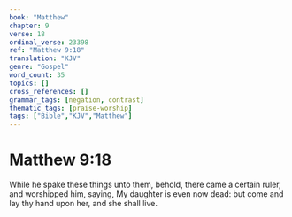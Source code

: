 ```yaml
---
book: "Matthew"
chapter: 9
verse: 18
ordinal_verse: 23398
ref: "Matthew 9:18"
translation: "KJV"
genre: "Gospel"
word_count: 35
topics: []
cross_references: []
grammar_tags: [negation, contrast]
thematic_tags: [praise-worship]
tags: ["Bible","KJV","Matthew"]
---
```


# Matthew 9:18

While he spake these things unto them, behold, there came a certain ruler, and worshipped him, saying, My daughter is even now dead: but come and lay thy hand upon her, and she shall live.

